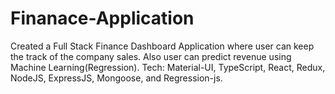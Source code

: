 # Finanace-Application
Created a Full Stack Finance Dashboard Application where user can keep the
track of the company sales. Also user can predict revenue using Machine Learning(Regression). Tech: Material-UI, TypeScript,
React, Redux, NodeJS, ExpressJS, Mongoose, and Regression-js.
